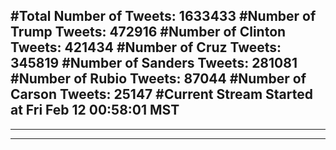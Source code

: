 #Total Number of Tweets: 1633433 
#Number of Trump Tweets: 472916
#Number of Clinton Tweets: 421434
#Number of Cruz Tweets: 345819
#Number of Sanders Tweets: 281081
#Number of Rubio Tweets: 87044
#Number of Carson Tweets: 25147
#Current Stream Started at Fri Feb 12 00:58:01 MST
---
---
---
